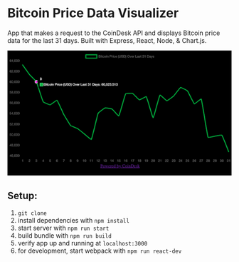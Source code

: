 # Bitcoin Price Data Visualizer

App that makes a request to the CoinDesk API and displays Bitcoin price data for the last 31 days. Built with Express, React, Node, & Chart.js.

<p align="center">
<img src="screenshot2.png" width="600"/>
</p>

## Setup:

1. `git clone`
1. install dependencies with `npm install`
1. start server with `npm run start`
1. build bundle with `npm run build`
1. verify app up and running at `localhost:3000`
1. for development, start webpack with `npm run react-dev`